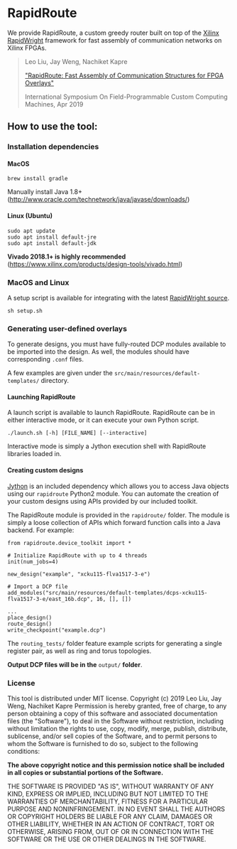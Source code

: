 # RapidRoute

We provide RapidRoute, a custom greedy router built on top of the [Xilinx RapidWright](http://www.rapidwright.io) framework for fast assembly of communication networks on Xilinx FPGAs.
> Leo Liu, Jay Weng, Nachiket Kapre
>
> ["RapidRoute: Fast Assembly of Communication Structures for FPGA Overlays"](https://nachiket.github.io/publications/rapid-route_fccm-2019.pdf)
>
> International Symposium On Field-Programmable Custom Computing Machines, Apr 2019

## How to use the tool:
### Installation dependencies
#### MacOS
```
brew install gradle
```
Manually install Java 1.8+ (http://www.oracle.com/technetwork/java/javase/downloads/)

#### Linux (Ubuntu)
```
sudo apt update
sudo apt install default-jre
sudo apt install default-jdk
```

**Vivado 2018.1+ is highly recommended** (https://www.xilinx.com/products/design-tools/vivado.html)

### MacOS and Linux
A setup script is available for integrating with the latest [RapidWright source](https://github.com/Xilinx/RapidWright).
```
sh setup.sh
```

### Generating user-defined overlays
To generate designs, you must have fully-routed DCP modules available to be imported into the design.
As well, the modules should have corresponding `.conf` files.

A few examples are given under the `src/main/resources/default-templates/` directory.

#### Launching RapidRoute
A launch script is available to launch RapidRoute.
RapidRoute can be in either interactive mode, or it can execute your own Python script.
```
./launch.sh [-h] [FILE_NAME] [--interactive]
```
Interactive mode is simply a Jython execution shell with RapidRoute libraries loaded in.

#### Creating custom designs
[Jython](http://www.jython.org) is an included dependency which allows you to access Java objects using our `rapidroute` Python2 module.
You can automate the creation of your custom designs using APIs provided by our included toolkit.

The RapidRoute module is provided in the `rapidroute/` folder.
The module is simply a loose collection of APIs which forward function calls into a Java backend.
For example:
```
from rapidroute.device_toolkit import *

# Initialize RapidRoute with up to 4 threads
init(num_jobs=4)

new_design("example", "xcku115-flva1517-3-e")

# Import a DCP file
add_modules("src/main/resources/default-templates/dcps-xcku115-flva1517-3-e/east_16b.dcp", 16, [], [])

...
place_design()
route_design()
write_checkpoint("example.dcp")
```

The `routing_tests/` folder feature example scripts for generating a single register pair, as well as ring and torus topologies.

**Output DCP files will be in the** `output/` **folder**.

### License

This tool is distributed under MIT license.
Copyright (c) 2019 Leo Liu, Jay Weng, Nachiket Kapre
Permission is hereby granted, free of charge, to any person obtaining a copy of this software and associated documentation files (the "Software"), to deal in the Software without restriction, including without limitation the rights to use, copy, modify, merge, publish, distribute, sublicense, and/or sell copies of the Software, and to permit persons to whom the Software is furnished to do so, subject to the following conditions: 

**The above copyright notice and this permission notice shall be included in all copies or substantial portions of the Software.**

THE SOFTWARE IS PROVIDED "AS IS", WITHOUT WARRANTY OF ANY KIND, EXPRESS OR IMPLIED, INCLUDING BUT NOT LIMITED TO THE WARRANTIES OF MERCHANTABILITY, FITNESS FOR A PARTICULAR PURPOSE AND NONINFRINGEMENT. IN NO EVENT SHALL THE AUTHORS OR COPYRIGHT HOLDERS BE LIABLE FOR ANY CLAIM, DAMAGES OR OTHER LIABILITY, WHETHER IN AN ACTION OF CONTRACT, TORT OR OTHERWISE, ARISING FROM, OUT OF OR IN CONNECTION WITH THE SOFTWARE OR THE USE OR OTHER DEALINGS IN THE SOFTWARE.
